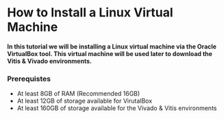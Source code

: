 # How to Install a Linux Virtual Machine 
#### In this tutorial we will be installing a Linux virtual machine via the Oracle VirtualBox tool. This virtual machine will be used later to download the Vitis & Vivado environments.

### Prerequistes
* At least 8GB of RAM (Recommended 16GB)
* At least 12GB of storage available for VirutalBox
* At least 160GB of storage available for the Vivado & Vitis environments

